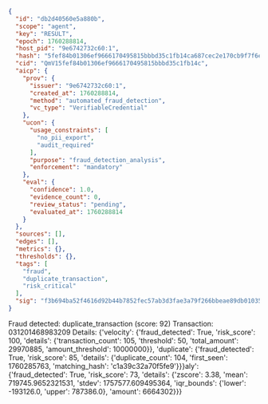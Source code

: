 ```json
{
  "id": "db2d40560e5a880b",
  "scope": "agent",
  "key": "RESULT",
  "epoch": 1760288814,
  "host_pid": "9e6742732c60:1",
  "hash": "5fef84b01306ef9666170495815bbbd35c1fb14ca687cec2e170cb9f7f6eed6a",
  "cid": "QmV15fef84b01306ef9666170495815bbbd35c1fb14c",
  "aicp": {
    "prov": {
      "issuer": "9e6742732c60:1",
      "created_at": 1760288814,
      "method": "automated_fraud_detection",
      "vc_type": "VerifiableCredential"
    },
    "ucon": {
      "usage_constraints": [
        "no_pii_export",
        "audit_required"
      ],
      "purpose": "fraud_detection_analysis",
      "enforcement": "mandatory"
    },
    "eval": {
      "confidence": 1.0,
      "evidence_count": 0,
      "review_status": "pending",
      "evaluated_at": 1760288814
    }
  },
  "sources": [],
  "edges": [],
  "metrics": {},
  "thresholds": {},
  "tags": [
    "fraud",
    "duplicate_transaction",
    "risk_critical"
  ],
  "sig": "f3b694ba52f4616d92b44b7852fec57ab3d3fae3a79f266bbeae89db0103559d"
}
```

Fraud detected: duplicate_transaction (score: 92)
Transaction: 031201468983209
Details: {'velocity': {'fraud_detected': True, 'risk_score': 100, 'details': {'transaction_count': 105, 'threshold': 50, 'total_amount': 29970885, 'amount_threshold': 10000000}}, 'duplicate': {'fraud_detected': True, 'risk_score': 85, 'details': {'duplicate_count': 104, 'first_seen': 1760285763, 'matching_hash': 'c1a39c32a70f5fe9'}}}aly': {'fraud_detected': True, 'risk_score': 73, 'details': {'zscore': 3.38, 'mean': 719745.9652321531, 'stdev': 1757577.609495364, 'iqr_bounds': {'lower': -193126.0, 'upper': 787386.0}, 'amount': 6664302}}}